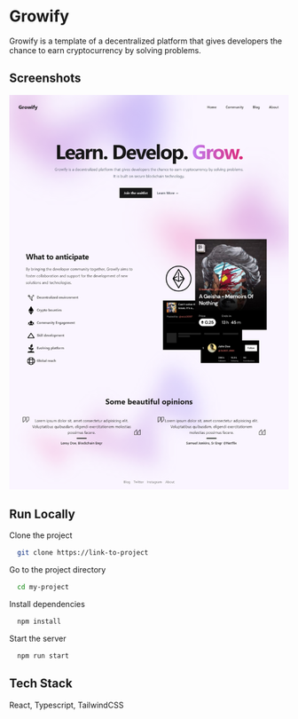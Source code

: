 # Growify

Growify is a template of a decentralized platform that gives developers the chance to earn cryptocurrency by solving problems.

## Screenshots

![App Screenshot](./src/assets/screenshot1.png)

## Run Locally

Clone the project

```bash
  git clone https://link-to-project
```

Go to the project directory

```bash
  cd my-project
```

Install dependencies

```bash
  npm install
```

Start the server

```bash
  npm run start
```

## Tech Stack

React, Typescript, TailwindCSS
